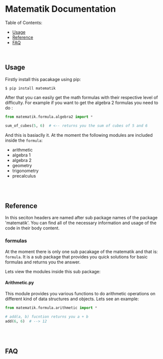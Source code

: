 # Matematik Documentation

Table of Contents:

- [Usage](#usage)
- [Reference](#reference)
- [FAQ](#faq)

<br>

## Usage

Firstly install this pacakage using pip:
```
$ pip install matematik
```
After that you can easily get the math formulas with their respective level of difficulty. For example if you want to get the algebra 2 formulas you need to do :
```py
from matematik.formula.algebra2 import *

sum_of_cubes(5, 6)  # <-- returns you the sum of cubes of 5 and 6
```
And this is basiaclly it. At the moment the following modules are included inside the `formula`:
  - arithmetic
  - algebra 1
  - algebra 2
  - geometry
  - trigonometry
  - precalculus

<br>
<br>

## Reference

In this seciton headers are named after sub package names of the package 'matematik'. You can find all of the necessary information and usage of the code in their body content.

### formulas

At the moment there is only one sub pacakage of the matematik and that is: `formula`. It is a sub package that provides you quick solutions for basic formulas and returns you the answer.

Lets view the modules inside this sub package:

#### Arithmetic.py

This module provides you various functions to do arithmetic operations on different kind of data structures and objects. Lets see an example:
```py
from matematik.formula.arithmetic import *

# add(a, b) fucntion returns you a + b
add(6, 6)  # --> 12
```


<br>
<br>

## FAQ
